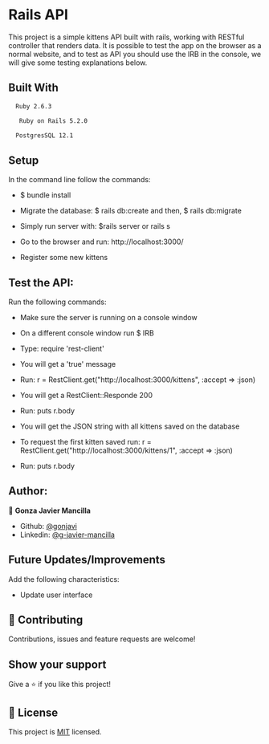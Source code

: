 # Rails API

This project is a simple kittens API built with rails, working with RESTful controller that renders data. It is possible to test the app on the browser as a  normal website, and to test as API you should use the IRB in the console, we will give some testing explanations below. 


## Built With
```bash
  Ruby 2.6.3
 ```
 ```bash
   Ruby on Rails 5.2.0
 ```
 ```bash
  PostgresSQL 12.1
  ```

## Setup
In the command line follow the commands:

- $ bundle install

- Migrate the database: $ rails db:create and then, $ rails db:migrate

- Simply run server with: $rails server or rails s

- Go to the browser and run: http://localhost:3000/

- Register some new kittens

## Test the API:
Run the following commands:

- Make sure the server is running on a console window

- On a different console window run $ IRB

- Type: require 'rest-client'

- You will get a 'true' message 

- Run: r = RestClient.get("http://localhost:3000/kittens", :accept => :json)

- You will get a RestClient::Responde 200

- Run: puts r.body

- You will get the JSON string with all kittens saved on the database

- To request the first kitten saved run: r = RestClient.get("http://localhost:3000/kittens/1", :accept => :json)

- Run: puts r.body


## Author:
 👤 **Gonza Javier Mancilla**

- Github: [@gonjavi](https://github.com/gonjavi)
- Linkedin: [@g-javier-mancilla](https://www.linkedin.com/in/g-mancillla)


## Future Updates/Improvements

Add the following characteristics:

- Update user interface


## 🤝 Contributing

Contributions, issues and feature requests are welcome!


## Show your support

Give a ⭐️ if you like this project!


## 📝 License

This project is [MIT](lic.url) licensed.
